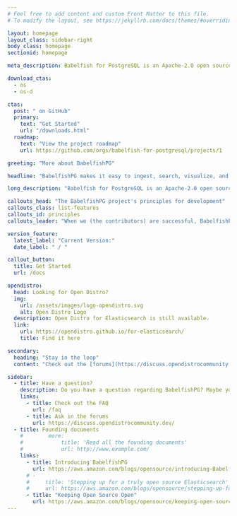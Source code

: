 ```yaml
---
# Feel free to add content and custom Front Matter to this file.
# To modify the layout, see https://jekyllrb.com/docs/themes/#overriding-theme-defaults

layout: homepage
layout_class: sidebar-right
body_class: homepage
sectionid: homepage

meta_description: Babelfish for PostgreSQL is an Apache-2.0 open source project that adds a Microsoft SQL Server-compatible end-point to PostgreSQL to enable your PostgreSQL database to understand the SQL Server wire protocol and commonly used SQL Server commands. With Babelfish, PostgreSQL now understands T-SQL, Microsoft SQL Server's proprietary SQL dialect, and supports the same communications protocol, so your apps that were originally written for SQL Server can now work with PostgreSQL with fewer code changes and without changing database drivers.

download_ctas:
  - os
  - os-d

ctas:
  post: " on GitHub"
  primary:
    text: "Get Started"
    url: "/downloads.html"
  roadmap:
    text: "View the project roadmap"
    url: https://github.com/orgs/babelfish-for-postgresql/projects/1

greeting: "More about BabelfishPG"

headline: "BabelfishPG makes it easy to ingest, search, visualize, and analyze your data."

long_description: "Babelfish for PostgreSQL is an Apache-2.0 open source project that adds a Microsoft SQL Server-compatible end-point to PostgreSQL to enable your PostgreSQL database to understand the SQL Server wire protocol and commonly used SQL Server commands. With Babelfish, PostgreSQL now understands T-SQL, Microsoft SQL Server's proprietary SQL dialect, and supports the same communications protocol, so your apps that were originally written for SQL Server can now work with PostgreSQL with fewer code changes and without changing database drivers."

callouts_head: "The BabelfishPG project's principles for development"
callouts_class: list-features
callouts_id: principles
callouts_leader: "When we (the contributors) are successful, BabelfishPG will be:"

version_feature:
  latest_label: "Current Version:"
  date_label: " / "

callout_button:
  title: Get Started
  url: /docs

opendistro:
  head: Looking for Open Distro?
  img:
    url: /assets/images/logo-opendistro.svg
    alt: Open Distro Logo
  description: Open Distro for Elasticsearch is still available.
  link:
    url: https://opendistro.github.io/for-elasticsearch/
    title: Find it here

secondary:
  heading: "Stay in the loop"
  content: "Check out the [forums](https://discuss.opendistrocommunity.dev/) to stay informed."

sidebar:
  - title: Have a question?
    description: Do you have a question regarding BabelfishPG? Maybe you aren’t the first to ask it. Checkout our frequently asked questions (FAQ) to see if your question is already answered. If not, don’t hesitate to ask in the community forums.
    links:
      - title: Check out the FAQ
        url: /faq
      - title: Ask in the forums
        url: https://discuss.opendistrocommunity.dev/
  - title: Founding documents
    #        more:
    #            title: 'Read all the founding documents'
    #            url: http://www.example.com/
    links:
      - title: Introducing BabelfishPG
        url: https://aws.amazon.com/blogs/opensource/introducing-BabelfishPG
      # -
      #     title: 'Stepping up for a truly open source Elasticsearch'
      #     url: https://aws.amazon.com/blogs/opensource/stepping-up-for-a-truly-open-source-elasticsearch/
      - title: "Keeping Open Source Open"
        url: https://aws.amazon.com/blogs/opensource/keeping-open-source-open-open-distro-for-elasticsearch/
---
```

